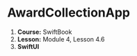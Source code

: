 # AwardCollectionApp

1. **Course:** SwiftBook
2. **Lesson:** Module 4, Lesson 4.6
3. **SwiftUI**




